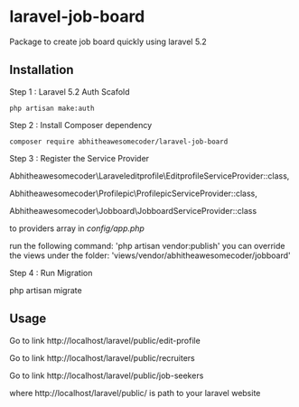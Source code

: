 # laravel-job-board
Package to create job board quickly using laravel 5.2

## Installation

Step 1 : Laravel 5.2 Auth Scafold

    php artisan make:auth
    

Step 2 : Install Composer dependency

    composer require abhitheawesomecoder/laravel-job-board

Step 3 : Register the Service Provider

  Abhitheawesomecoder\Laraveleditprofile\EditprofileServiceProvider::class,
  
  Abhitheawesomecoder\Profilepic\ProfilepicServiceProvider::class,
  
  Abhitheawesomecoder\Jobboard\JobboardServiceProvider::class

to providers array in *config/app.php*

run the following command: 'php artisan vendor:publish' you can override the views under the folder: 'views/vendor/abhitheawesomecoder/jobboard' 

Step 4 : Run Migration

php artisan migrate

## Usage

Go to link http://localhost/laravel/public/edit-profile

Go to link http://localhost/laravel/public/recruiters

Go to link http://localhost/laravel/public/job-seekers

where http://localhost/laravel/public/ is path to your laravel website

